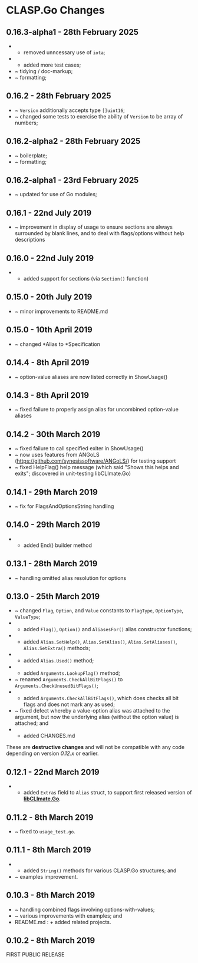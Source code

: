 # **CLASP.Go** Changes <!-- omit in toc -->


## 0.16.3-alpha1 - 28th February 2025

* - removed unncessary use of `iota`;
* + added more test cases;
* ~ tidying / doc-markup;
* ~ formatting;


## 0.16.2 - 28th February 2025

* ~ `Version` additionally accepts type `[]uint16`;
* ~ changed some tests to exercise the ability of `Version` to be array of numbers;


## 0.16.2-alpha2 - 28th February 2025

* ~ boilerplate;
* ~ formatting;


## 0.16.2-alpha1 - 23rd February 2025

* ~ updated for use of Go modules;


## 0.16.1 - 22nd July 2019

* ~ improvement in display of usage to ensure sections are always surrounded by blank lines, and to deal with flags/options without help descriptions


## 0.16.0 - 22nd July 2019

* + added support for sections (via ``Section()`` function)


## 0.15.0 - 20th July 2019

* ~ minor improvements to README.md


## 0.15.0 - 10th April 2019

* ~ changed *Alias to *Specification


## 0.14.4 - 8th April 2019

* ~ option-value aliases are now listed correctly in ShowUsage()


## 0.14.3 - 8th April 2019

* ~ fixed failure to properly assign alias for uncombined option-value aliases


## 0.14.2 - 30th March 2019

* ~ fixed failure to call specified exiter in ShowUsage()
* ~ now uses features from ANGoLS (https://github.com/synesissoftware/ANGoLS/) for testing support
* ~ fixed HelpFlag() help message (which said "Shows this helps and exits"; discovered in unit-testing libCLImate.Go)


## 0.14.1 - 29th March 2019

* ~ fix for FlagsAndOptionsString handling


## 0.14.0 - 29th March 2019

* + added End() builder method


## 0.13.1 - 28th March 2019

* ~ handling omitted alias resolution for options


## 0.13.0 - 25th March 2019

 * ~ changed ``Flag``, ``Option``, and ``Value`` constants to ``FlagType``, ``OptionType``, ``ValueType``;
 * + added ``Flag()``, ``Option()`` and ``AliasesFor()`` alias constructor functions;
 * + added ``Alias.SetHelp()``, ``Alias.SetAlias()``, ``Alias.SetAliases()``, ``Alias.SetExtra()`` methods;
 * + added ``Alias.Used()`` method;
 * + added ``Arguments.LookupFlag()`` method;
 * ~ renamed ``Arguments.CheckAllBitFlags()`` to ``Arguments.CheckUnusedBitFlags()``;
 * + added ``Arguments.CheckAllBitFlags()``, which does checks all bit flags and does not mark any as used;
 * ~ fixed defect whereby a value-option alias was attached to the argument, but now the underlying alias (without the option value) is attached; and
 * + added CHANGES.md

These are **destructive changes** and will not be compatible with any code depending on version *0.12.x* or earlier.


## 0.12.1 - 22nd March 2019

* + added ``Extras`` field to ``Alias`` struct, to support first released version of [**libCLImate.Go**](https://github.com/synesissoftware/libCLImate.Go).


## 0.11.2 - 8th March 2019

* ~ fixed to ``usage_test.go``.


## 0.11.1 - 8th March 2019

* + added ``String()`` methods for various CLASP.Go structures; and
* ~ examples improvement.


## 0.10.3 - 8th March 2019

* ~ handling combined flags involving options-with-values;
* ~ various improvements with examples; and
* README.md : + added related projects.


## 0.10.2 - 8th March 2019

FIRST PUBLIC RELEASE


<!-- ########################### end of file ########################### -->

